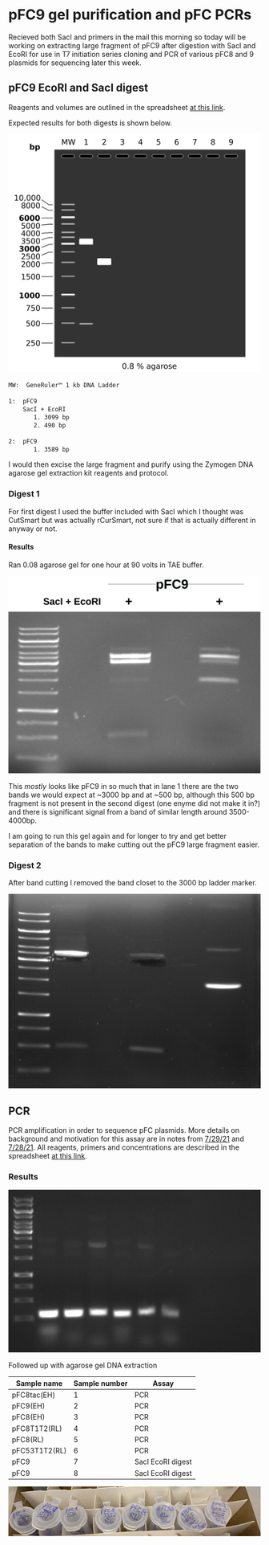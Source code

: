 # pFC9 gel purification and pFC PCRs

Recieved both SacI and primers in the mail this morning
so today will be working on extracting large fragment of
pFC9 after digestion with SacI and EcoRI for use in
T7 initiation series cloning and PCR of various pFC8 and 9
plasmids for sequencing later this week.

## pFC9 EcoRI and SacI digest

Reagents and volumes are outlined in the spreadsheet
[at this link](https://docs.google.com/spreadsheets/d/1l6wfkW9ukn345qX2bwtJRiUF5r6L9bTFWAB5k-gCVD8/edit#gid=0).

Expected results for both digests is shown below.

![](images/Gel_Image_pFC9_EcoRI_SacI.png)

```
MW:  GeneRuler™ 1 kb DNA Ladder

1:  pFC9
    SacI + EcoRI
       1. 3099 bp
       2. 490 bp

2:  pFC9
       1. 3589 bp
```

I would then excise the large fragment and purify using
the Zymogen DNA agarose gel extraction kit reagents and
protocol.


### Digest 1

For first digest I used the buffer included with SacI
which I thought was CutSmart but was actually rCurSmart, 
not sure if that is actually different in anyway or not.

#### Results

Ran 0.08 agarose gel for one hour at 90 volts in TAE buffer.

![](images/pFC9-sacI-ecoRI-digest-labeled.png)

This *mostly* looks like pFC9 in so much that in lane 1
there are the two bands we would expect at ~3000 bp and at
~500 bp, although this 500 bp fragment is not present in
the second digest (one enyme did not make it in?) and there
is significant signal from a band of similar length around 3500-4000bp.

I am going to run this gel again and for longer to try
and get better separation of the bands to make cutting out
the pFC9 large fragment easier.

### Digest 2

After band cutting I removed the band closet to the 3000 bp ladder
marker.

![](images/2021-06-09_14h49m36s_pfc11_genomic_DNA_RNAseA_test_attempt_2.1.png)

## PCR

PCR amplification in order to sequence pFC plasmids. More
details on background and motivation for this assay
are in notes from [7/29/21](8_7-29-21.md) and [7/28/21](7_7-28-21.md). All reagents, primers and concentrations are described in the spreadsheet [at this link](https://docs.google.com/spreadsheets/d/1C9dQ5NALOPIBd9vnqTwMcuQwFouvtItC6r6D7yj8_8g/edit?usp=sharing).


### Results

![](images/2021-08-02_15h30m12s_pcr_assorted_pfc8s_and_9s.jpg)

Followed up with agarose gel DNA extraction

| Sample name   | Sample number | Assay             |
| ------------- | ------------- | ----------------- |
| pFC8tac(EH)   | 1             | PCR               |
| pFC9(EH)      | 2             | PCR               |
| pFC8(EH)      | 3             | PCR               |
| pFC8T1T2(RL)  | 4             | PCR               |
| pFC8(RL)      | 5             | PCR               |
| pFC53T1T2(RL) | 6             | PCR               |
| pFC9          | 7             | SacI EcoRI digest |
| pFC9          | 8             | SacI EcoRI digest |

![](images/samples.jpg)